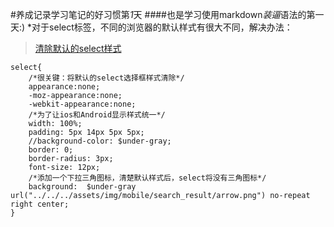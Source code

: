 #养成记录学习笔记的好习惯第*1*天
####也是学习使用markdown*装逼*语法的第一天:)
*对于select标签，不同的浏览器的默认样式有很大不同，解决办法：
>[清除默认的select样式](http://www.qdfuns.com/notes/18379/00cd09f832755514c027eb23fa27df93)

    select{
        /*很关键：将默认的select选择框样式清除*/
        appearance:none;
        -moz-appearance:none;
        -webkit-appearance:none;
        /*为了让ios和Android显示样式统一*/
        width: 100%;
        padding: 5px 14px 5px 5px;
        //background-color: $under-gray;
        border: 0;
        border-radius: 3px;
        font-size: 12px;
        /*添加一个下拉三角图标，清楚默认样式后，select将没有三角图标*/
        background:  $under-gray url("../../../assets/img/mobile/search_result/arrow.png") no-repeat right center;
    }
    

